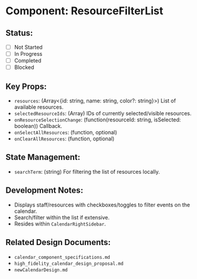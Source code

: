 # Component: ResourceFilterList

## Status:
- [ ] Not Started
- [ ] In Progress
- [ ] Completed
- [ ] Blocked

## Key Props:
- `resources`: (Array<{id: string, name: string, color?: string}>) List of available resources.
- `selectedResourceIds`: (Array<string>) IDs of currently selected/visible resources.
- `onResourceSelectionChange`: (function(resourceId: string, isSelected: boolean)) Callback.
- `onSelectAllResources`: (function, optional)
- `onClearAllResources`: (function, optional)

## State Management:
- `searchTerm`: (string) For filtering the list of resources locally.

## Development Notes:
- Displays staff/resources with checkboxes/toggles to filter events on the calendar.
- Search/filter within the list if extensive.
- Resides within `CalendarRightSidebar`.

## Related Design Documents:
- `calendar_component_specifications.md`
- `high_fidelity_calendar_design_proposal.md`
- `newCalendarDesign.md`
